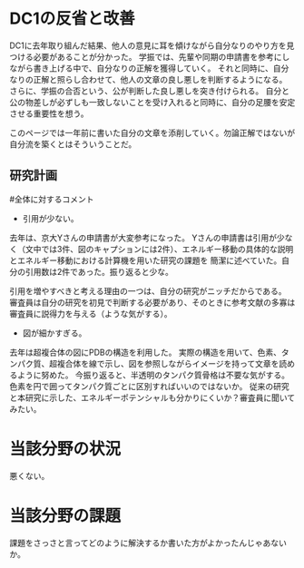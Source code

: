 # DC1の反省と改善

DC1に去年取り組んだ結果、他人の意見に耳を傾けながら自分なりのやり方を見つける必要があることが分かった。
学振では、先輩や同期の申請書を参考にしながら書き上げる中で、自分なりの正解を獲得していく。
それと同時に、自分なりの正解と照らし合わせて、他人の文章の良し悪しを判断するようになる。
さらに、学振の合否という、公が判断した良し悪しを突き付けられる。
自分と公の物差しが必ずしも一致しないことを受け入れると同時に、自分の足腰を安定させる重要性を想う。

このページでは一年前に書いた自分の文章を添削していく。勿論正解ではないが自分流を築くとはそういうことだ。

## 研究計画

#全体に対するコメント

- 引用が少ない。

去年は、京大Yさんの申請書が大変参考になった。
Yさんの申請書は引用が少なく（文中では3件、図のキャプションには2件）、エネルギー移動の具体的な説明とエネルギー移動における計算機を用いた研究の課題を
簡潔に述べていた。自分の引用数は2件であった。振り返ると少な。

引用を増やすべきと考える理由の一つは、自分の研究がニッチだからである。
審査員は自分の研究を初見で判断する必要があり、そのときに参考文献の多寡は審査員に説得力を与える（ような気がする）。

- 図が細かすぎる。

去年は超複合体の図にPDBの構造を利用した。
実際の構造を用いて、色素、タンパク質、超複合体を線で示し、図を参照しながらイメージを持って文章を読めるように努めた。
今振り返ると、半透明のタンパク質骨格は不要な気がする。色素を円で囲ってタンパク質ごとに区別すればいいのではないか。
従来の研究と本研究に示した、エネルギーポテンシャルも分かりにくいか？審査員に聞いてみたい。



# 当該分野の状況

悪くない。

# 当該分野の課題

課題をさっさと言ってどのように解決するか書いた方がよかったんじゃあないか。



